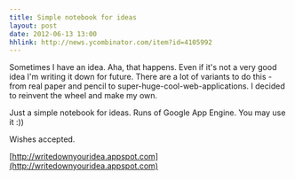 ```yaml
---
title: Simple notebook for ideas
layout: post
date: 2012-06-13 13:00
hhlink: http://news.ycombinator.com/item?id=4105992
---
```


Sometimes I have an idea. Aha, that happens. Even if it's not a very good idea I'm writing it down for future. There are a lot of variants to do this - from real paper and pencil to super-huge-cool-web-applications. I decided to reinvent the wheel and make my own.

Just a simple notebook for ideas. Runs of Google App Engine. You may use it :)) 

Wishes accepted.

[http://writedownyouridea.appspot.com](http://writedownyouridea.appspot.com)